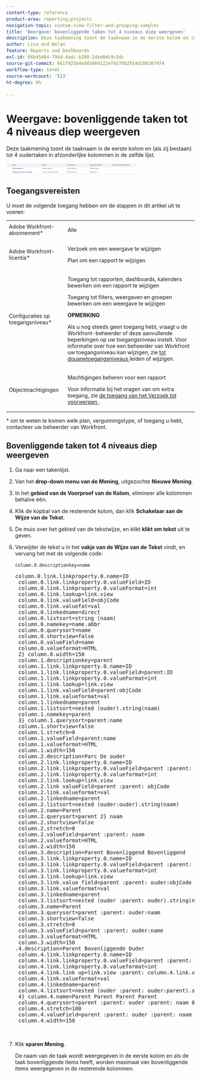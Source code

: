 ```yaml
---
content-type: reference
product-area: reporting;projects
navigation-topic: custom-view-filter-and-grouping-samples
title: 'Weergave: bovenliggende taken tot 4 niveaus diep weergeven'
description: Deze taakmening toont de taaknaam in de eerste kolom en (als zij bestaan) tot 4 oudertaken in afzonderlijke kolommen in de zelfde lijst.
author: Lisa and Nolan
feature: Reports and Dashboards
exl-id: 66b45d64-794d-4adc-b208-2ded0dc9c5dc
source-git-commit: 661f925b4e485069122ef4278b2914d206387974
workflow-type: tm+mt
source-wordcount: '513'
ht-degree: 0%

---
```


# Weergave: bovenliggende taken tot 4 niveaus diep weergeven

Deze taakmening toont de taaknaam in de eerste kolom en (als zij bestaan) tot 4 oudertaken in afzonderlijke kolommen in de zelfde lijst.

![ parent_tasks_4_levels_deep.png ](assets/parent-tasks-4-levels-deep-350x29.png)

## Toegangsvereisten

U moet de volgende toegang hebben om de stappen in dit artikel uit te voeren:

<table style="table-layout:auto"> 
 <col> 
 <col> 
 <tbody> 
  <tr> 
   <td role="rowheader">Adobe Workfront-abonnement*</td> 
   <td> <p>Alle</p> </td> 
  </tr> 
  <tr> 
   <td role="rowheader">Adobe Workfront-licentie*</td> 
   <td> <p>Verzoek om een weergave te wijzigen </p>
   <p>Plan om een rapport te wijzigen</p> </td> 
  </tr> 
  <tr> 
   <td role="rowheader">Configuraties op toegangsniveau*</td> 
   <td> <p>Toegang tot rapporten, dashboards, kalenders bewerken om een rapport te wijzigen</p> <p>Toegang tot filters, weergaven en groepen bewerken om een weergave te wijzigen</p> <p><b>OPMERKING</b>

Als u nog steeds geen toegang hebt, vraagt u de Workfront-beheerder of deze aanvullende beperkingen op uw toegangsniveau instelt. Voor informatie over hoe een beheerder van Workfront uw toegangsniveau kan wijzigen, zie <a href="../../../administration-and-setup/add-users/configure-and-grant-access/create-modify-access-levels.md" class="MCXref xref"> tot douanetoegangsniveaus </a> leiden of wijzigen.</p> </td>
</tr>  
  <tr> 
   <td role="rowheader">Objectmachtigingen</td> 
   <td> <p>Machtigingen beheren voor een rapport</p> <p>Voor informatie bij het vragen van om extra toegang, zie <a href="../../../workfront-basics/grant-and-request-access-to-objects/request-access.md" class="MCXref xref"> de toegang van het Verzoek tot voorwerpen </a>.</p> </td> 
  </tr> 
 </tbody> 
</table>

&#42; om te weten te komen welk plan, vergunningstype, of toegang u hebt, contacteer uw beheerder van Workfront.

## Bovenliggende taken tot 4 niveaus diep weergeven

1. Ga naar een takenlijst.
1. Van het **drop-down menu van de Mening**, uitgezochte **Nieuwe Mening**.

1. In het **gebied van de Voorproef van de Kolom**, elimineer alle kolommen behalve één.
1. Klik de kopbal van de resterende kolom, dan klik **Schakelaar aan de Wijze van de Tekst**.
1. De muis over het gebied van de tekstwijze, en klikt **klikt om tekst** uit te geven.
1. Verwijder de tekst u in het **vakje van de Wijze van de Tekst** vindt, en vervang het met de volgende code:

   ```
   column.0.descriptionkey=name
   ```

   <pre>column.0.link.linkproperty.0.name=ID <br> column.0.link.linkproperty.0.valueField=ID <br> column.0.link.linkproperty.0.valueFormat=int <br> column.0.link.lookup=link.view <br> column.0.link.valueField=objCode <br> column.0.link.valuefat=val <br> column.0.linkedname=direct <br> column.0.listsort=string (naam) <br> column.0.namekey=name.abbr <br> column.0.querysort=name <br> column.0.shortview=false <br> column.0.valueField=name <br> column.0.valueformat=HTML <br> 2} column.0.width=150 <br> column.1.descriptionkey=parent <br> column.1.link.linkproperty.0.name=ID <br> column.1.link.linkproperty.0.valueField=parent:ID <br> column.1.link.linkproperty.0.valueFormat=int <br> column.1.link.lookup=link.view <br> column.1.link.valueField=parent:objCode <br> column.1.link.valueformat=val <br> column.1.linkedname=parent <br> column.1.listsort=nested (ouder).string(naam) <br> column.1.namekey=parent <br> 3} column.1.querysort=parent:name <br> column.1.shortview=false <br> column.1.stretch=0 <br> column.1.valueField=parent:name <br> column.1.valueformat=HTML <br> column.1.width=150 <br> column.2.description=Parc De ouder <br> column.2.link.linkproperty.0.name=ID <br> column.2.link.linkproperty.0.valueField=parent :parent: identiteitskaart <br> column.2.link.linkproperty.0.valueformat=int <br> column.2.link.lookup=link.view <br> column.2.link valueField=parent :parent: objCode <br> column.2.link.valueformat=val <br> column.2.linkedname=parent <br> column.2.listsort=nested (ouder:ouder).string(naam) <br> column.2.name=Parent <br> column.2.querysort=parent 2} naam <br> column.2.shortview=false <br> column.2.stretch=0 <br> column.2.valueField=parent :parent: naam <br> column.2.valueformat=HTML <br> column.2.width=150 <br> column.3.description=Parent Bovenliggend Bovenliggend <br> column.3.link.linkproperty.0.name=ID <br> column.3.link.linkproperty.0.valueField=parent :parent: ouder:ID <br> column.3.link.linkproperty.0.valueformat=int <br> column.3.link.lookup=link.view <br> column.3.link.value field=parent :parent: ouder:objCode <br> column.3.link.valueformat=val <br> column.3.linkedname=parent <br> column.3.listsort=nested (ouder :parent: ouder).string(naam) <br> column.3.name=Parent <br> column.3.querysort=parent :parent: ouder:naam <br> column.3.shortview=false <br> column.3.stretch=0 <br> column.3.valueField=parent :parent: ouder:name <br> column.3.valueformat=HTML <br> column.3.width=150 <br>.4.description=Parent Bovenliggende Ouder <br> column.4.link.linkproperty.0.name=ID <br> column.4.link.linkproperty.0.valueField=parent :parent: ouder :parent: identiteitskaart <br> column.4.link.linkproperty.0.valueformat=int <br> column.4.link.link up=link.view :parent: column.4.link.valueField=parent :parent: ouder :parent: objCode <br> column.4.link.valueformat=val <br> column.4.linkedname=parent <br> column.4.listsort=nested (ouder :parent: ouder:parent).string(naam) <br> 4} column.4.name=Parent Parent Parent Parent <br> column.4.querysort=parent :parent: ouder :parent: naam 88} column.4.shortview=false <br> column.4.stretch=100 <br> column.4.valueField=parent :parent: ouder :parent: naam 93} column.4.valueformat=HTML <br> column.4.width=150<br><br><br></pre>

1. Klik **sparen Mening**.

   De naam van de taak wordt weergegeven in de eerste kolom en als de taak bovenliggende items heeft, worden maximaal vier bovenliggende items weergegeven in de resterende kolommen.
